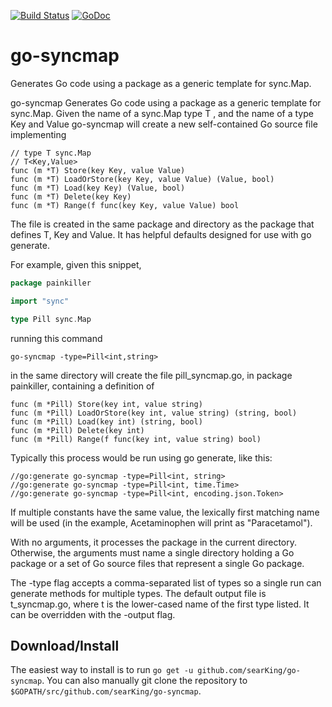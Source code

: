 [![Build Status](https://travis-ci.org/searKing/go-syncmap.svg?branch=master)](https://travis-ci.org/searKing/go-syncmap)
[![GoDoc](https://godoc.org/github.com/searKing/go-syncmap?status.svg)](https://godoc.org/github.com/searKing/go-syncmap)
# go-syncmap
Generates Go code using a package as a generic template for sync.Map.

go-syncmap Generates Go code using a package as a generic template for sync.Map.
Given the name of a sync.Map type T , and the name of a type Key and Value
go-syncmap will create a new self-contained Go source file implementing
```
// type T sync.Map
// T<Key,Value>
func (m *T) Store(key Key, value Value)
func (m *T) LoadOrStore(key Key, value Value) (Value, bool)
func (m *T) Load(key Key) (Value, bool)
func (m *T) Delete(key Key)
func (m *T) Range(f func(key Key, value Value) bool
```

The file is created in the same package and directory as the package that defines T, Key and Value.
It has helpful defaults designed for use with go generate.

For example, given this snippet,

```go
package painkiller

import "sync"

type Pill sync.Map
```

running this command
```
go-syncmap -type=Pill<int,string>
```

in the same directory will create the file pill_syncmap.go, in package painkiller,
containing a definition of

```
func (m *Pill) Store(key int, value string)
func (m *Pill) LoadOrStore(key int, value string) (string, bool)
func (m *Pill) Load(key int) (string, bool)
func (m *Pill) Delete(key int)
func (m *Pill) Range(f func(key int, value string) bool)
```

Typically this process would be run using go generate, like this:
```
//go:generate go-syncmap -type=Pill<int, string>
//go:generate go-syncmap -type=Pill<int, time.Time>
//go:generate go-syncmap -type=Pill<int, encoding.json.Token>
```

If multiple constants have the same value, the lexically first matching name will
be used (in the example, Acetaminophen will print as "Paracetamol").

With no arguments, it processes the package in the current directory.
Otherwise, the arguments must name a single directory holding a Go package
or a set of Go source files that represent a single Go package.

The -type flag accepts a comma-separated list of types so a single run can
generate methods for multiple types. The default output file is t_syncmap.go,
where t is the lower-cased name of the first type listed. It can be overridden
with the -output flag.

## Download/Install

The easiest way to install is to run `go get -u github.com/searKing/go-syncmap`. You can
also manually git clone the repository to `$GOPATH/src/github.com/searKing/go-syncmap`.
